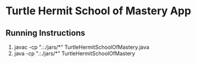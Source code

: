 # Turtle Hermit School of Mastery App
## Running Instructions
1. javac -cp ".:./jars/*" TurtleHermitSchoolOfMastery.java
2. java -cp ".:./jars/*" TurtleHermitSchoolOfMastery